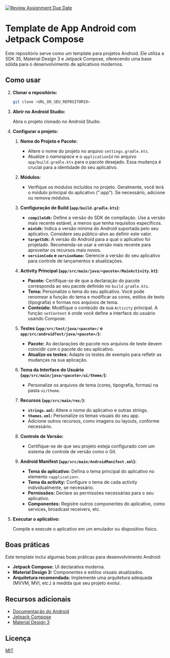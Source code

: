[![Review Assignment Due Date](https://classroom.github.com/assets/deadline-readme-button-22041afd0340ce965d47ae6ef1cefeee28c7c493a6346c4f15d667ab976d596c.svg)](https://classroom.github.com/a/UUAiY6GZ)
# Template de App Android com Jetpack Compose

Este repositório serve como um template para projetos Android. Ele utiliza a SDK 35, Material Design 3 e Jetpack Compose, oferecendo uma base sólida para o desenvolvimento de aplicativos modernos.

## Como usar

2. **Clonar o repositório:**

   ```bash
   git clone <URL_DO_SEU_REPOSITORIO>
   ```

3. **Abrir no Android Studio:**

   Abra o projeto clonado no Android Studio.

4. **Configurar o projeto:**

   1. **Nome do Projeto e Pacote:**
      - Altere o nome do projeto no arquivo `settings.gradle.kts`.
      - Atualize o _namespace_ e o `applicationId` no arquivo `app/build.gradle.kts` para o pacote desejado. Essa mudança é crucial para a identidade do seu aplicativo.

   2. **Módulos:**
      - Verifique os módulos incluídos no projeto. Geralmente, você terá o módulo principal do aplicativo (":app"). Se necessário, adicione ou remova módulos.

   3. **Configuração de Build (`app/build.gradle.kts`):**
      - **`compileSdk`:** Define a versão do SDK de compilação. Use a versão mais recente estável, a menos que tenha requisitos específicos.
      - **`minSdk`:** Indica a versão mínima do Android suportada pelo seu aplicativo. Considere seu público-alvo ao definir este valor.
      - **`targetSdk`:** A versão do Android para a qual o aplicativo foi projetado. Recomenda-se usar a versão mais recente para aproveitar os recursos mais novos.
      - **`versionCode` e `versionName`:** Gerencie a versão do seu aplicativo para controle de lançamentos e atualizações.

   4. **Activity Principal (`app/src/main/java/<pacote>/MainActivity.kt`):**
      - **Pacote:** Certifique-se de que a declaração do pacote corresponda ao seu pacote definido no `build.gradle.kts`.
      - **Tema:** Personalize o tema do seu aplicativo. Você pode renomear a função do tema e modificar as cores, estilos de texto (tipografia) e formas nos arquivos de tema.
      - **Conteúdo:** Modifique o conteúdo da sua `Activity` principal. A função `setContent` é onde você define a interface do usuário usando Compose.

   5. **Testes (`app/src/test/java/<pacote>/` e `app/src/androidTest/java/<pacote>/`):**
      - **Pacote:** As declarações de pacote nos arquivos de teste devem coincidir com o pacote do seu aplicativo.
      - **Atualize os testes:** Adapte os testes de exemplo para refletir as mudanças na sua aplicação.

   6. **Tema da Interface do Usuário (`app/src/main/java/<pacote>/ui/theme/`):**
      - Personalize os arquivos de tema (cores, tipografia, formas) na pasta `ui/theme`.

   7. **Recursos (`app/src/main/res/`):**
      - **`strings.xml`:** Altere o nome do aplicativo e outras strings.
      - **`themes.xml`:** Personalize os temas visuais do seu app.
      - Adicione outros recursos, como imagens ou layouts, conforme necessário.

   8. **Controle de Versão:**
      - Certifique-se de que seu projeto esteja configurado com um sistema de controle de versão como o Git.

   9. **Android Manifest (`app/src/main/AndroidManifest.xml`):**
      - **Tema do aplicativo:** Defina o tema principal do aplicativo no elemento `<application>`.
      - **Tema da activity:** Configure o tema de cada activity individualmente, se necessário.
      - **Permissões:** Declare as permissões necessárias para o seu aplicativo.
      - **Componentes:** Registre outros componentes do aplicativo, como services, broadcast receivers, etc.

5. **Executar o aplicativo:**

   Compile e execute o aplicativo em um emulador ou dispositivo físico.

## Boas práticas

Este template inclui algumas boas práticas para desenvolvimento Android:

* **Jetpack Compose:** UI declarativa moderna.
* **Material Design 3:**  Componentes e estilos visuais atualizados.
* **Arquitetura recomendada:** Implemente uma arquitetura adequada (MVVM, MVI, etc.) à medida que seu projeto evolui.

## Recursos adicionais

* [Documentação do Android](https://developer.android.com/docs)
* [Jetpack Compose](https://developer.android.com/jetpack/compose)
* [Material Design 3](https://m3.material.io/)


## Licença

[MIT](LICENSE)
